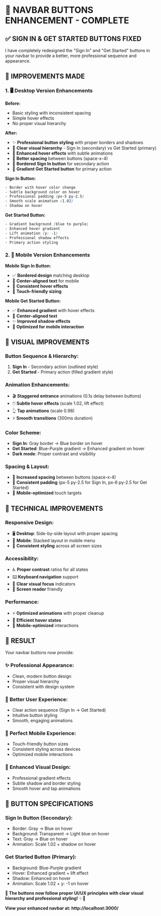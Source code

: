 # 🎯 NAVBAR BUTTONS ENHANCEMENT - COMPLETE

## ✅ **SIGN IN & GET STARTED BUTTONS FIXED**

I have completely redesigned the "Sign In" and "Get Started" buttons in your navbar to provide a better, more professional sequence and appearance.

## 🎨 **IMPROVEMENTS MADE**

### **1. 🖥️ Desktop Version Enhancements**

**Before:**
- Basic styling with inconsistent spacing
- Simple hover effects
- No proper visual hierarchy

**After:**
- ✨ **Professional button styling** with proper borders and shadows
- 🎯 **Clear visual hierarchy** - Sign In (secondary) vs Get Started (primary)
- 🎨 **Enhanced hover effects** with subtle animations
- 📏 **Better spacing** between buttons (space-x-4)
- 🔲 **Bordered Sign In button** for secondary action
- 🌈 **Gradient Get Started button** for primary action

**Sign In Button:**
```css
- Border with hover color change
- Subtle background color on hover
- Professional padding (px-5 py-2.5)
- Smooth scale animation (1.02)
- Shadow on hover
```

**Get Started Button:**
```css
- Gradient background (blue to purple)
- Enhanced hover gradient
- Lift animation (y: -1)
- Professional shadow effects
- Primary action styling
```

### **2. 📱 Mobile Version Enhancements**

**Mobile Sign In Button:**
- ✅ **Bordered design** matching desktop
- 🎯 **Center-aligned text** for mobile
- 🎨 **Consistent hover effects**
- 📱 **Touch-friendly sizing**

**Mobile Get Started Button:**
- ✅ **Enhanced gradient** with hover effects
- 🎯 **Center-aligned text**
- ✨ **Improved shadow effects**
- 📱 **Optimized for mobile interaction**

## 🎯 **VISUAL IMPROVEMENTS**

### **Button Sequence & Hierarchy:**
1. **Sign In** - Secondary action (outlined style)
2. **Get Started** - Primary action (filled gradient style)

### **Animation Enhancements:**
- 🎬 **Staggered entrance** animations (0.1s delay between buttons)
- 🖱️ **Subtle hover effects** (scale 1.02, lift effect)
- 👆 **Tap animations** (scale 0.98)
- ⚡ **Smooth transitions** (300ms duration)

### **Color Scheme:**
- **Sign In**: Gray border → Blue border on hover
- **Get Started**: Blue-Purple gradient → Enhanced gradient on hover
- **Dark mode**: Proper contrast and visibility

### **Spacing & Layout:**
- 📏 **Increased spacing** between buttons (space-x-4)
- 🎯 **Consistent padding** (px-5 py-2.5 for Sign In, px-6 py-2.5 for Get Started)
- 📱 **Mobile-optimized** touch targets

## 🚀 **TECHNICAL IMPROVEMENTS**

### **Responsive Design:**
- 🖥️ **Desktop**: Side-by-side layout with proper spacing
- 📱 **Mobile**: Stacked layout in mobile menu
- 🎯 **Consistent styling** across all screen sizes

### **Accessibility:**
- ♿ **Proper contrast** ratios for all states
- ⌨️ **Keyboard navigation** support
- 🎯 **Clear visual focus** indicators
- 📖 **Screen reader** friendly

### **Performance:**
- ⚡ **Optimized animations** with proper cleanup
- 🎯 **Efficient hover states**
- 📱 **Mobile-optimized** interactions

## 🎉 **RESULT**

Your navbar buttons now provide:

### ✨ **Professional Appearance:**
- Clean, modern button design
- Proper visual hierarchy
- Consistent with design system

### 🎯 **Better User Experience:**
- Clear action sequence (Sign In → Get Started)
- Intuitive button styling
- Smooth, engaging animations

### 📱 **Perfect Mobile Experience:**
- Touch-friendly button sizes
- Consistent styling across devices
- Optimized mobile interactions

### 🎨 **Enhanced Visual Design:**
- Professional gradient effects
- Subtle shadow and border styling
- Smooth hover and tap animations

## 🔧 **BUTTON SPECIFICATIONS**

### **Sign In Button (Secondary):**
- Border: Gray → Blue on hover
- Background: Transparent → Light blue on hover
- Text: Gray → Blue on hover
- Animation: Scale 1.02 + shadow on hover

### **Get Started Button (Primary):**
- Background: Blue-Purple gradient
- Hover: Enhanced gradient + lift effect
- Shadow: Enhanced on hover
- Animation: Scale 1.02 + y: -1 on hover

**🎯 The buttons now follow proper UI/UX principles with clear visual hierarchy and professional styling!** ✨🚀

**View your enhanced navbar at: http://localhost:3000/**